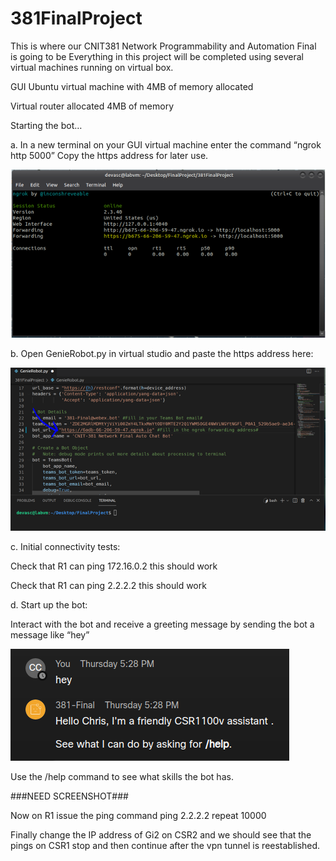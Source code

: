 # 381FinalProject
This is where our CNIT381 Network Programmability and Automation Final is going to be
Everything in this project will be completed using several virtual machines running on virtual box.

GUI Ubuntu virtual machine with 4MB of memory allocated

Virtual router allocated 4MB of memory

Starting the bot…

a.	In a new terminal on your GUI virtual machine enter the command “ngrok http 5000” Copy the https address for later use. 

   ![ngroksc](images/ngrok.png)

b. Open GenieRobot.py in virtual studio and paste the https address here:

   ![ngroksc2](images/ngrok2.png)

c. Initial connectivity tests:

Check that R1 can ping 172.16.0.2 this should work

Check that R1 can ping 2.2.2.2 this should work

d. Start up the bot: 

Interact with the bot and receive a greeting message by sending the bot a message like “hey”

![botsc](images/bot1.png)

Use the /help command to see what skills the bot has.

###NEED SCREENSHOT###

Now on R1 issue the ping command ping 2.2.2.2 repeat 10000

Finally change the IP address of Gi2 on CSR2 and we should see that the pings on CSR1 stop and then continue after the vpn tunnel is reestablished.
